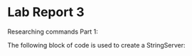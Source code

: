# **Lab Report 3**

Researching commands
Part 1:

The following block of code is used to create a StringServer:

